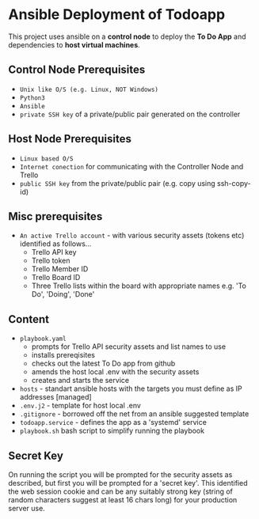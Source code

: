 # Ansible Deployment of Todoapp

This project uses ansible on a **control node** to deploy the **To Do App** and dependencies to **host virtual machines**.

## Control Node Prerequisites
- `Unix like O/S (e.g. Linux, NOT Windows)`  
- `Python3` 
- `Ansible` 
- `private SSH key` of a private/public pair generated on the controller
## Host Node Prerequisites
- `Linux based O/S`  
- `Internet conection` for communicating with the Controller Node and Trello  
- `public SSH key` from the private/public pair (e.g. copy using ssh-copy-id)
## Misc prerequisites
- `An active Trello account` - with various security assets (tokens etc) identified as follows...
    - Trello API key
    - Trello token
    - Trello Member ID
    - Trello Board ID
    - Three Trello lists within the board with appropriate names e.g. 'To Do', 'Doing', 'Done'  

## Content

- `playbook.yaml` 
    - prompts for Trello API security assets and list names to use
    - installs prereqisites
    - checks out the latest To Do app from github
    - amends the host local .env with the security assets
    - creates and starts the service  
 - `hosts` - standart ansible hosts with the targets you must define as IP addresses [managed]
 - `.env.j2` - template for host local .env
 - `.gitignore` - borrowed off the net from an ansible suggested template
 - `todoapp.service` - defines the app as a 'systemd' service
 - `playbook.sh` bash script to simplify running the playbook  

## Secret Key
On running the script you will be prompted for the security assets as described, but first you will be prompted for a 'secret key'.  This identified the web session cookie and can be any suitably strong key (string of random characters suggest at least 16 chars long) for your production server use.

